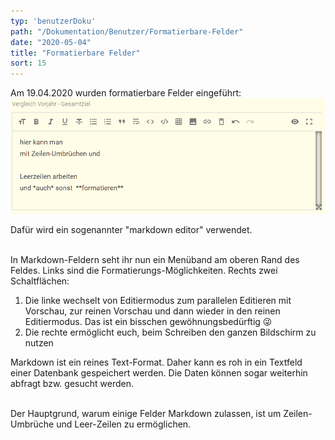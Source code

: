 ```yaml
---
typ: 'benutzerDoku'
path: "/Dokumentation/Benutzer/Formatierbare-Felder"
date: "2020-05-04"
title: "Formatierbare Felder"
sort: 15
---
```


Am 19.04.2020 wurden formatierbare Felder eingeführt:<br/>
![Filter öffnen](field.png)

Dafür wird ein sogenannter "markdown editor" verwendet.<br/><br/>

In Markdown-Feldern seht ihr nun ein Menüband am oberen Rand des Feldes. Links sind die Formatierungs-Möglichkeiten. Rechts zwei Schaltflächen:

1. Die linke wechselt von Editiermodus zum parallelen Editieren mit Vorschau, zur reinen Vorschau und dann wieder in den reinen Editiermodus. Das ist ein bisschen gewöhnungsbedürftig :stuck_out_tongue_winking_eye:
2. Die rechte ermöglicht euch, beim Schreiben den ganzen Bildschirm zu nutzen

Markdown ist ein reines Text-Format. Daher kann es roh in ein Textfeld einer Datenbank gespeichert werden. Die Daten können sogar weiterhin abfragt bzw. gesucht werden.<br/><br/>

Der Hauptgrund, warum einige Felder Markdown zulassen, ist um Zeilen-Umbrüche und Leer-Zeilen zu ermöglichen.